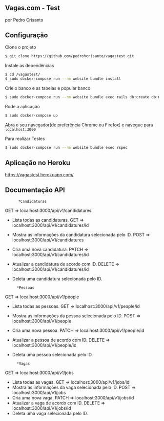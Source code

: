 ## Vagas.com - Test
por Pedro Crisanto
## Configuração

Clone o projeto

```sh
$ git clone https://github.com/pedrohcrisanto/vagastest.git
```

Instale as dependências
```sh
$ cd /vagastest/
$ sudo docker-compose run --rm website bundle install
```

Crie o banco e as tabelas e popular banco
```sh
$ sudo docker-compose run --rm website bundle exec rails db:create db:migrate db:seed
```

Rode a aplicação
```sh
$ sudo docker-compose up
```

Abra o seu navegador(de preferência Chrome ou Firefox) e navegue para `localhost:3000`

Para realizar Testes
```sh
$ sudo docker-compose run --rm website bundle exec rspec
```
## Aplicação no Heroku
https://vagastest.herokuapp.com/

## Documentação API
          
          *Candidaturas
 GET 	=> localhost:3000/api/v1/candidatures
  - Lista todas as candidaturas.
 GET 	=> localhost:3000/api/v1/candidatures/id
  - Mostra as informações da candidatura selecionada pelo ID.
 POST => localhost:3000/api/v1/candidatures
  - Cria uma nova candidatura.
 PATCH => localhost:3000/api/v1/candidatures/id
  - Atualizar a candidatura de acordo com ID.
 DELETE => localhost:3000/api/v1/candidatures/id
  - Deleta uma candidatura selecionada pelo ID.
          
          *Pessoas
 GET 	=> localhost:3000/api/v1/people
  - Lista todas as pessoas.
 GET 	=> localhost:3000/api/v1/people/id
  - Mostra as informações da pessoa selecionada pelo ID.
 POST => localhost:3000/api/v1/people
  - Cria uma nova pessoa.
 PATCH => localhost:3000/api/v1/people/id
  - Atualizar a pessoa de acordo com ID.
 DELETE => localhost:3000/api/v1/people/id
  - Deleta uma pessoa selecionada pelo ID.

          *Vagas
     
 GET 	=> localhost:3000/api/v1/jobs
  - Lista todas as vagas.
 GET 	=> localhost:3000/api/v1/jobs/id
  - Mostra as informações da vaga selecionada pelo ID.
 POST => localhost:3000/api/v1/jobs
  - Cria uma nova vaga.
 PATCH => localhost:3000/api/v1/jobs/id
  - Atualizar a vaga de acordo com ID.
 DELETE => localhost:3000/api/v1/jobs/id
  - Deleta uma vaga selecionada pelo ID.     
